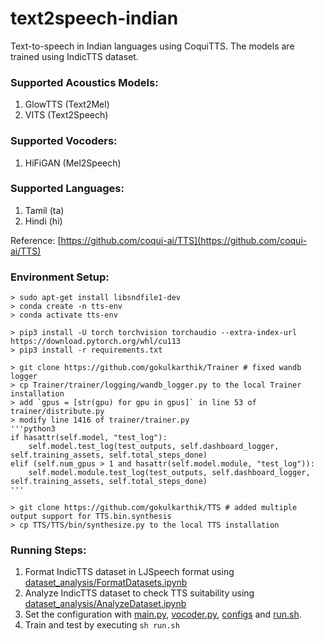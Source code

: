 # text2speech-indian

Text-to-speech in Indian languages using CoquiTTS. The models are trained using IndicTTS dataset.

### Supported Acoustics Models:
1. GlowTTS (Text2Mel)
2. VITS (Text2Speech)

### Supported Vocoders:
1. HiFiGAN (Mel2Speech)

### Supported Languages:
1. Tamil (ta)
2. Hindi (hi)

Reference: [https://github.com/coqui-ai/TTS](https://github.com/coqui-ai/TTS)

### Environment Setup:
```
> sudo apt-get install libsndfile1-dev
> conda create -n tts-env
> conda activate tts-env

> pip3 install -U torch torchvision torchaudio --extra-index-url https://download.pytorch.org/whl/cu113
> pip3 install -r requirements.txt

> git clone https://github.com/gokulkarthik/Trainer # fixed wandb logger
> cp Trainer/trainer/logging/wandb_logger.py to the local Trainer installation
> add `gpus = [str(gpu) for gpu in gpus]` in line 53 of trainer/distribute.py
> modify line 1416 of trainer/trainer.py
'''python3
if hasattr(self.model, "test_log"): 
    self.model.test_log(test_outputs, self.dashboard_logger, self.training_assets, self.total_steps_done)
elif (self.num_gpus > 1 and hasattr(self.model.module, "test_log")):
    self.model.module.test_log(test_outputs, self.dashboard_logger, self.training_assets, self.total_steps_done)
'''

> git clone https://github.com/gokulkarthik/TTS # added multiple output support for TTS.bin.synthesis
> cp TTS/TTS/bin/synthesize.py to the local TTS installation
```

### Running Steps:
1. Format IndicTTS dataset in LJSpeech format using [dataset_analysis/FormatDatasets.ipynb](./dataset_analysis/FormatDatasets.ipynb)
2. Analyze IndicTTS dataset to check TTS suitability using [dataset_analysis/AnalyzeDataset.ipynb](./dataset_analysis/AnalyzeDataset.ipynb)
3. Set the configuration with [main.py](./main.py), [vocoder.py](./vocoder.py), [configs](./configs) and [run.sh](./run.sh).
4. Train and test by executing `sh run.sh`